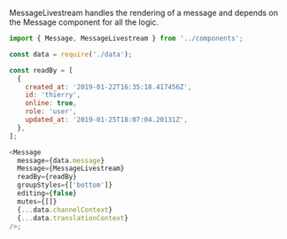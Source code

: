 MessageLivestream handles the rendering of a message and depends on the Message component for all the logic.

```js
import { Message, MessageLivestream } from '../components';

const data = require('./data');

const readBy = [
  {
    created_at: '2019-01-22T16:35:18.417456Z',
    id: 'thierry',
    online: true,
    role: 'user',
    updated_at: '2019-01-25T18:07:04.20131Z',
  },
];

<Message
  message={data.message}
  Message={MessageLivestream}
  readBy={readBy}
  groupStyles={['bottom']}
  editing={false}
  mutes={[]}
  {...data.channelContext}
  {...data.translationContext}
/>;
```

